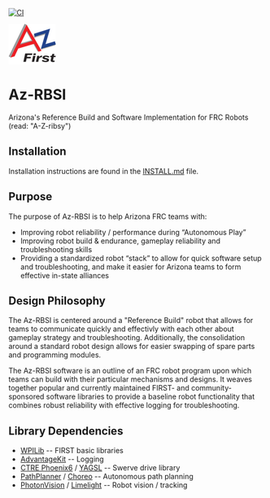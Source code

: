 [![CI](https://github.com/AZ-First/Az-RBSI/actions/workflows/main.yml/badge.svg)](https://github.com/AZ-First/Az-RBSI/actions/workflows/main.yml)


![AzFIRST Logo](https://github.com/AZ-First/Az-RBSI/blob/main/AZ-First-logo.png?raw=true)

# Az-RBSI
Arizona's Reference Build and Software Implementation for FRC Robots (read: "A-Z-ribsy")


## Installation

Installation instructions are found in the [INSTALL.md](INSTALL.md) file.



## Purpose

The purpose of Az-RBSI is to help Arizona FRC teams with:
* Improving robot reliability / performance during “Autonomous Play”
* Improving robot build & endurance, gameplay reliability and troubleshooting
    skills
* Providing a standardized robot “stack” to allow for quick software setup and
    troubleshooting, and make it easier for Arizona teams to form effective
    in-state alliances


## Design Philosophy

The Az-RBSI is centered around a "Reference Build" robot that allows for teams
to communicate quickly and effectivly with each other about gameplay strategy
and troubleshooting.  Additionally, the consolidation around a standard robot
design allows for easier swapping of spare parts and programming modules.

The Az-RBSI software is an outline of an FRC robot program upon which teams can
build with their particular mechanisms and designs.  It weaves together popular
and currently maintained FIRST- and community-sponsored software libraries to
provide a baseline robot functionality that combines robust reliability with
effective logging for troubleshooting.


## Library Dependencies

* [WPILib](https://docs.wpilib.org/en/stable/index.html) -- FIRST basic libraries
* [AdvantageKit](
   https://github.com/Mechanical-Advantage/AdvantageKit/blob/main/docs/WHAT-IS-ADVANTAGEKIT.md)
   -- Logging
* [CTRE Phoenix6](
  https://v6.docs.ctr-electronics.com/en/stable/docs/api-reference/mechanisms/swerve/swerve-overview.html)
  / [YAGSL](https://yagsl.gitbook.io/yagsl) -- Swerve drive library
* [PathPlanner](https://pathplanner.dev/home.html) / [Choreo](
  https://sleipnirgroup.github.io/Choreo/) -- Autonomous path planning
* [PhotonVision](https://docs.photonvision.org/en/latest/) / [Limelight](
  https://docs.limelightvision.io/docs/docs-limelight/getting-started/summary)
  -- Robot vision / tracking
